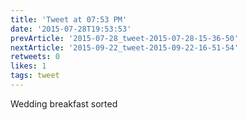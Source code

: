 ```yaml
---
title: 'Tweet at 07:53 PM'
date: '2015-07-28T19:53:53'
prevArticle: '2015-07-28_tweet-2015-07-28-15-36-50'
nextArticle: '2015-09-22_tweet-2015-09-22-16-51-54'
retweets: 0
likes: 1
tags: tweet
---
```

Wedding breakfast sorted